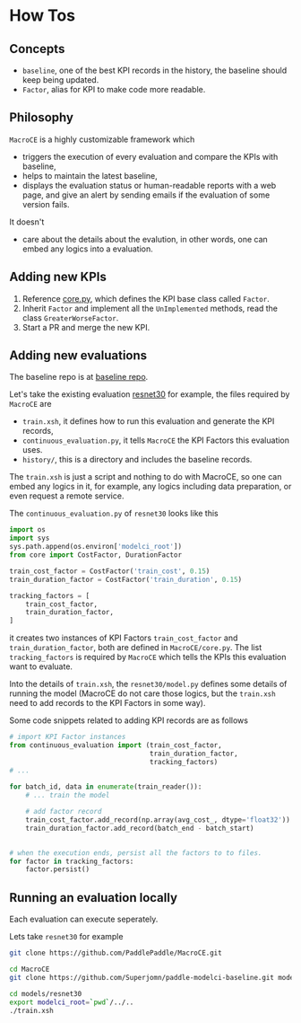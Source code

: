 # How Tos

## Concepts

- `baseline`, one of the best KPI records in the history, the baseline should keep being updated.
- `Factor`, alias for KPI to make code more readable.

## Philosophy

`MacroCE` is a highly customizable framework which 

- triggers the execution of every evaluation and compare the KPIs with baseline,
- helps to maintain the latest baseline,
- displays the evaluation status or human-readable reports with a web page, and give an alert by sending emails if the evaluation of some version fails.
  
It doesn't

- care about the details about the evalution, in other words, one can embed any logics into a evaluation.


## Adding new KPIs

1. Reference [core.py](https://github.com/PaddlePaddle/MacroCE/blob/master/core.py), which defines the KPI base class called `Factor`.
2. Inherit `Factor` and implement all the `UnImplemented` methods, read the class `GreaterWorseFactor`.
3. Start a PR and merge the new KPI.

## Adding new evaluations

The baseline repo is at [baseline repo](https://github.com/Superjomn/paddle-modelci-baseline).

Let's take the existing evaluation [resnet30](https://github.com/Superjomn/paddle-modelci-baseline/tree/master/resnet30) 
for example, the files required by `MacroCE` are

- `train.xsh`, it defines how to run this evaluation and generate the KPI records,
- `continuous_evaluation.py`, it tells `MacroCE` the KPI Factors this evaluation uses.
- `history/`, this is a directory and includes the baseline records.

The `train.xsh` is just a script and nothing to do with MacroCE, so one can embed any logics in it, 
for example, any logics including data preparation, or even request a remote service.

The `continuous_evaluation.py` of `resnet30` looks like this

```python
import os
import sys
sys.path.append(os.environ['modelci_root'])
from core import CostFactor, DurationFactor

train_cost_factor = CostFactor('train_cost', 0.15)
train_duration_factor = CostFactor('train_duration', 0.15)

tracking_factors = [
    train_cost_factor,
    train_duration_factor,
]
```

it creates two instances of KPI Factors `train_cost_factor` and `train_duration_factor`,
both are defined in `MacroCE/core.py`. 
The list `tracking_factors` is required by `MacroCE` which tells the KPIs this evaluation want to evaluate.

Into the details of `train.xsh`, the `resnet30/model.py` defines some details of running the model (MacroCE
do not care those logics, but the `train.xsh` need to add records to the KPI Factors in some way).

Some code snippets related to adding KPI records are as follows

```python
# import KPI Factor instances
from continuous_evaluation import (train_cost_factor,
                                   train_duration_factor,
                                   tracking_factors)
# ...
                                   
for batch_id, data in enumerate(train_reader()):
    # ... train the model

    # add factor record
    train_cost_factor.add_record(np.array(avg_cost_, dtype='float32'))
    train_duration_factor.add_record(batch_end - batch_start)
                                   

# when the execution ends, persist all the factors to to files.
for factor in tracking_factors:
    factor.persist()
```

## Running an evaluation locally

Each evaluation can execute seperately.

Lets take `resnet30` for example

```sh
git clone https://github.com/PaddlePaddle/MacroCE.git

cd MacroCE
git clone https://github.com/Superjomn/paddle-modelci-baseline.git models

cd models/resnet30
export modelci_root=`pwd`/../..
./train.xsh
```
